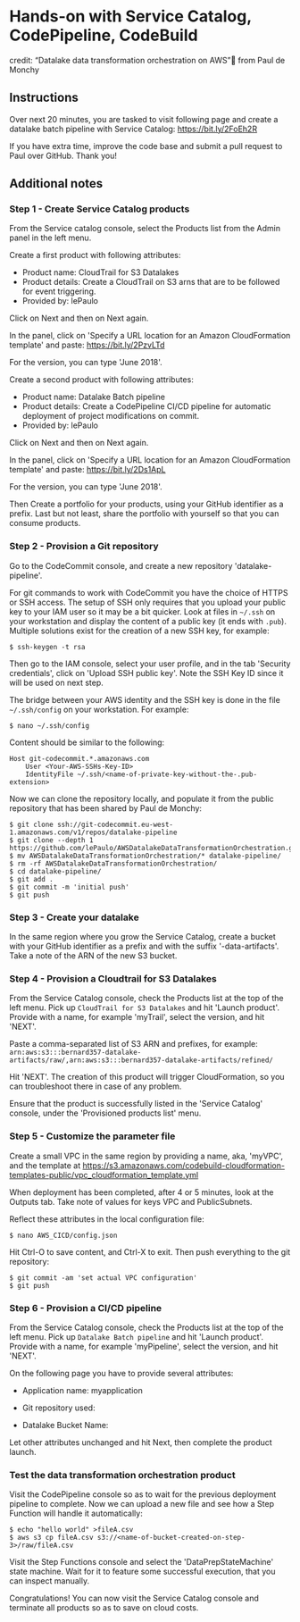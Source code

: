 # Hands-on with Service Catalog, CodePipeline, CodeBuild

credit: “Datalake data transformation orchestration on AWS” from Paul de Monchy

## Instructions

Over next 20 minutes, you are tasked to visit following page and create a datalake
batch pipeline with Service Catalog: https://bit.ly/2FoEh2R

If you have extra time, improve the code base and submit a pull request to Paul
over GitHub. Thank you!

## Additional notes

### Step 1 - Create Service Catalog products

From the Service catalog console, select the Products list from the Admin
panel in the left menu.

Create a first product with following attributes:
* Product name: CloudTrail for S3 Datalakes
* Product details: Create a CloudTrail on S3 arns that are to be followed for event triggering.
* Provided by: lePaulo

Click on Next and then on Next again.

In the panel, click on 'Specify a URL location for an Amazon CloudFormation template'
and paste: https://bit.ly/2PzvLTd

For the version, you can type 'June 2018'.

Create a second product with following attributes:
* Product name: Datalake Batch pipeline
* Product details: Create a CodePipeline CI/CD pipeline for automatic deployment of project modifications on commit.
* Provided by: lePaulo

Click on Next and then on Next again.

In the panel, click on 'Specify a URL location for an Amazon CloudFormation template'
and paste: https://bit.ly/2Ds1ApL

For the version, you can type 'June 2018'.

Then Create a portfolio for your products, using your GitHub identifier as a prefix.
Last but not least, share the portfolio with yourself so that you can consume products.

### Step 2 - Provision a Git repository

Go to the CodeCommit console, and create a new repository 'datalake-pipeline'.

For git commands to work with CodeCommit you have the choice of HTTPS or SSH access.
The setup of SSH only requires that you upload your public key to your IAM user so it
may be a bit quicker. Look at files in `~/.ssh` on your workstation and display the content
of a public key (it ends with `.pub`). Multiple solutions exist for the creation of a new
SSH key, for example:

```shell
$ ssh-keygen -t rsa
```

Then go to the IAM console, select your user profile,
and in the tab 'Security credentials', click on 'Upload SSH public key'.
Note the SSH Key ID since it will be used on next step.

The bridge between your AWS identity and the SSH key is done in the
file `~/.ssh/config` on your workstation. For example:

```shell
$ nano ~/.ssh/config
```

Content should be similar to the following:

```
Host git-codecommit.*.amazonaws.com
    User <Your-AWS-SSHs-Key-ID>
    IdentityFile ~/.ssh/<name-of-private-key-without-the-.pub-extension>
```

Now we can clone the repository locally, and populate it from the public
repository that has been shared by Paul de Monchy:

```shell
$ git clone ssh://git-codecommit.eu-west-1.amazonaws.com/v1/repos/datalake-pipeline
$ git clone --depth 1 https://github.com/lePaulo/AWSDatalakeDataTransformationOrchestration.git
$ mv AWSDatalakeDataTransformationOrchestration/* datalake-pipeline/
$ rm -rf AWSDatalakeDataTransformationOrchestration/
$ cd datalake-pipeline/
$ git add .
$ git commit -m 'initial push'
$ git push
```

### Step 3 - Create your datalake

In the same region where you grow the Service Catalog, create a bucket
with your GitHub identifier as a prefix and with the suffix '-data-artifacts'.
Take a note of the ARN of the new S3 bucket.

### Step 4 - Provision a Cloudtrail for S3 Datalakes

From the Service Catalog console, check the Products list at the top of the left menu.
Pick up `CloudTrail for S3 Datalakes` and hit 'Launch product'.
Provide with a name, for example 'myTrail', select the version, and hit 'NEXT'.

Paste a comma-separated list of S3 ARN and prefixes, for example:
`arn:aws:s3:::bernard357-datalake-artifacts/raw/,arn:aws:s3:::bernard357-datalake-artifacts/refined/`

Hit 'NEXT'. The creation of this product will trigger CloudFormation, so you
can troubleshoot there in case of any problem.

Ensure that the product is successfully listed in the 'Service Catalog' console,
under the 'Provisioned products list' menu.

### Step 5 - Customize the parameter file

Create a small VPC in the same region by providing a name, aka, 'myVPC', and the template at https://s3.amazonaws.com/codebuild-cloudformation-templates-public/vpc_cloudformation_template.yml

When deployment has been completed, after 4 or 5 minutes, look at the Outputs tab.
Take note of values for keys VPC and PublicSubnets.

Reflect these attributes in the local configuration file:

```shell
$ nano AWS_CICD/config.json
```

Hit Ctrl-O to save content, and Ctrl-X to exit. Then push everything
to the git repository:

```shell
$ git commit -am 'set actual VPC configuration'
$ git push
```

### Step 6 - Provision a CI/CD pipeline

From the Service Catalog console, check the Products list at the top of the left menu.
Pick up `Datalake Batch pipeline` and hit 'Launch product'.
Provide with a name, for example 'myPipeline', select the version, and hit 'NEXT'.

On the following page you have to provide several attributes:

* Application name: myapplication

* Git repository used: <name-of-repository-created-on-step-2>

* Datalake Bucket Name: <name-of-bucket-created-on-step-3>

Let other attributes unchanged and hit Next, then complete the product launch.

### Test the data transformation orchestration product

Visit the CodePipeline console so as to wait for the previous deployment pipeline to complete.
Now we can upload a new file and see how a Step Function will handle it automatically:

```shell
$ echo "hello world" >fileA.csv
$ aws s3 cp fileA.csv s3://<name-of-bucket-created-on-step-3>/raw/fileA.csv
```

Visit the Step Functions console and select the 'DataPrepStateMachine' state machine.
Wait for it to feature some successful execution, that you can inspect manually.

Congratulations! You can now visit the Service Catalog console and terminate all
products so as to save on cloud costs.
